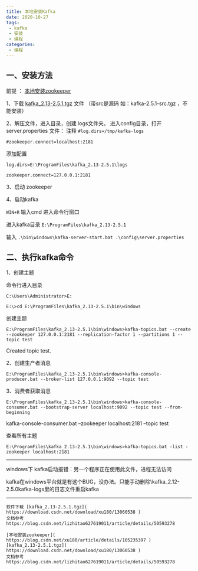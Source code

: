 ```yaml
---
title: 本地安装Kafka
date: 2020-10-27
tags:
 - kafka
 - 安装
 - 编程
categories:
 - 编程
---
```


## 一、安装方法

前提 ： [本地安装zookeeper]( https://blog.xushufa.cn ) 

1、下载 [kafka_2.13-2.5.1.tgz]( https://download.csdn.net/download/xu180/13060538 ) 文件 （带src是源码 如：kafka-2.5.1-src.tgz ，不能安装）

2、解压文件，进入目录，创建 logs文件夹。
进入config目录，打开 server.properties 文件：
注释 
`#log.dirs=/tmp/kafka-logs`

`#zookeeper.connect=localhost:2181`

添加配置

`log.dirs=E:\ProgramFiles\kafka_2.13-2.5.1\logs`

`zookeeper.connect=127.0.0.1:2181`

3、启动 zookeeper

4、启动kafka  

`WIN+R` 输入cmd 进入命令行窗口

进入kafka目录  `E:\ProgramFiles\kafka_2.13-2.5.1`

输入  `.\bin\windows\kafka-server-start.bat .\config\server.properties`



## 二、执行kafka命令

1、创建主题

命令行进入目录

`C:\Users\Administrator>E:`

`E:\>cd E:\ProgramFiles\kafka_2.13-2.5.1\bin\windows`

创建主题

`E:\ProgramFiles\kafka_2.13-2.5.1\bin\windows>kafka-topics.bat --create --zookeeper 127.0.0.1:2181 --replication-factor 1 --partitions 1 --topic test`

Created topic test.


2、创建生产者消息

`E:\ProgramFiles\kafka_2.13-2.5.1\bin\windows>kafka-console-producer.bat --broker-list 127.0.0.1:9092 --topic test`

3、消费者获取消息

`E:\ProgramFiles\kafka_2.13-2.5.1\bin\windows>kafka-console-consumer.bat --bootstrap-server localhost:9092 --topic test --from-beginning`

kafka-console-consumer.bat –zookeeper localhost:2181 –topic test


查看所有主题

`E:\ProgramFiles\kafka_2.13-2.5.1\bin\windows>kafka-topics.bat -list -zookeeper localhost:2181`

	
---

windows下 kafka启动报错：另一个程序正在使用此文件，进程无法访问

kafka在windows平台就是有这个BUG，没办法。只能手动删除\kafka_2.12-2.5.0kafka-logs里的日志文件重启kafka

---


```
软件下载 [kafka_2.13-2.5.1.tgz]( https://download.csdn.net/download/xu180/13060538 )
文档参考 https://blog.csdn.net/lizhitao627619011/article/details/50593278

[本地安装zookeeper]( https://blog.csdn.net/xu180/article/details/105235397 ) 
[kafka_2.13-2.5.1.tgz]( https://download.csdn.net/download/xu180/13060538 )
文档参考 https://blog.csdn.net/lizhitao627619011/article/details/50593278

```
